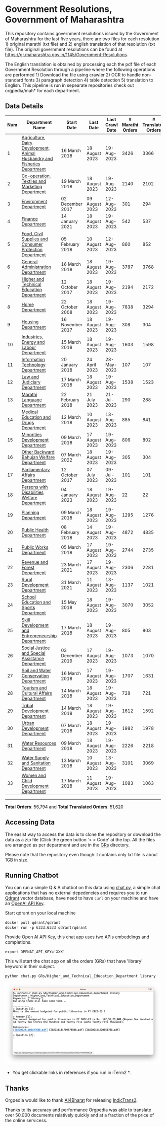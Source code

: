 # Government Resolutions, Government of Maharashtra

This repository contains government resolutions issued by the Government of Maharashtra for the last five years, there are two files for each resolution 1) original marathi (txt file) and 2) english translation of that resolution (txt file). The original government resolutions can be found at https://gr.maharashtra.gov.in/1145/Government-Resolutions.


The English translation is obtained by processing each the pdf file of each Government Resolution through a pipeline where the following operations are performed 1) Download the file using crawler 2) OCR to handle non-standard fonts 3) paragraph detection 4) table  detection 5) translation to English. This pipeline is run in sepearate repositories check out orgpedia/mah* for each department.


## Data Details

| Num | Department Name | Start Date | Last Date | Last Crawl Date | # Marathi Orders | # Translated Orders | Starting Order | Last Order |
| --- | --------------- | ---------- | --------- | --------------- | ---------------- | ------------------- | -------------- | ---------- |
| 1 | [Agriculture, Dairy Development, Animal Husbandry and Fisheries Department](GRs/Agriculture,_Dairy_Development,_Animal_Husbandry_and_Fisheries_Department) | 16 March 2018 | 18 August 2023 | 19-Aug-2023 | 3426 | 3366 | [201803161624182101.pdf](https://gr.maharashtra.gov.in/Site/Upload/Government%20Resolutions/English/201803161624182101.pdf) | [202308181441521401.pdf](https://gr.maharashtra.gov.in/Site/Upload/Government%20Resolutions/English/202308181441521401.pdf) |
| 2 | [Co-operation, Textiles and Marketing Department](GRs/Co-operation,_Textiles_and_Marketing_Department) | 19 March 2018 | 18 August 2023 | 19-Aug-2023 | 2140 | 2102 | [201803191257576702.pdf](https://gr.maharashtra.gov.in/Site/Upload/Government%20Resolutions/English/201803191257576702.pdf) | [202308181728344702.pdf](https://gr.maharashtra.gov.in/Site/Upload/Government%20Resolutions/English/202308181728344702.pdf) |
| 3 | [Environment Department](GRs/Environment_Department) | 02 December 2017 | 09 August 2023 | 12-Aug-2023 | 301 | 294 | [201712041147216904.pdf](https://gr.maharashtra.gov.in/Site/Upload/Government%20Resolutions/English/201712041147216904.pdf) | [202308091733165604.pdf](https://gr.maharashtra.gov.in/Site/Upload/Government%20Resolutions/English/202308091733165604.pdf) |
| 4 | [Finance Department](GRs/Finance_Department) | 14 January 2021 | 18 August 2023 | 19-Aug-2023 | 542 | 537 | [202101141237329905.pdf](https://gr.maharashtra.gov.in/Site/Upload/Government%20Resolutions/English/202101141237329905.pdf) | [202308181158182605.pdf](https://gr.maharashtra.gov.in/Site/Upload/Government%20Resolutions/English/202308181158182605.pdf) |
| 5 | [Food, Civil Supplies and Consumer Protection Department](GRs/Food,_Civil_Supplies_and_Consumer_Protection_Department) | 05 February 2018 | 10 August 2023 | 12-Aug-2023 | 860 | 852 | [201802121244545806.pdf](https://gr.maharashtra.gov.in/Site/Upload/Government%20Resolutions/English/201802121244545806.pdf) | [202308101808242706.pdf](https://gr.maharashtra.gov.in/Site/Upload/Government%20Resolutions/English/202308101808242706.pdf) |
| 6 | [General Administration Department](GRs/General_Administration_Department) | 16 March 2018 | 18 August 2023 | 19-Aug-2023 | 3787 | 3768 | [201803161224022707.pdf](https://gr.maharashtra.gov.in/Site/Upload/Government%20Resolutions/English/201803161224022707.pdf) | [202308181535038707.pdf](https://gr.maharashtra.gov.in/Site/Upload/Government%20Resolutions/English/202308181535038707.pdf) |
| 7 | [Higher and Technical Education Department](GRs/Higher_and_Technical_Education_Department) | 12 October 2017 | 18 August 2023 | 19-Aug-2023 | 2194 | 2172 | [201710121514029708.pdf](https://gr.maharashtra.gov.in/Site/Upload/Government%20Resolutions/English/201710121514029708.pdf) | [202308181207577608.pdf](https://gr.maharashtra.gov.in/Site/Upload/Government%20Resolutions/English/202308181207577608.pdf) |
| 8 | [Home Department](GRs/Home_Department) | 22 October 2008 | 18 August 2023 | 19-Aug-2023 | 7838 | 3294 | [20081022.pdf](https://gr.maharashtra.gov.in/Site/Upload/Government%20Resolutions/English/20081022.pdf) | [202308181720176229.pdf](https://gr.maharashtra.gov.in/Site/Upload/Government%20Resolutions/English/202308181720176229.pdf) |
| 9 | [Housing Department](GRs/Housing_Department) | 16 November 2017 | 18 August 2023 | 19-Aug-2023 | 308 | 304 | [201711161447076609.pdf](https://gr.maharashtra.gov.in/Site/Upload/Government%20Resolutions/English/201711161447076609.pdf) | [202308181802054109.pdf](https://gr.maharashtra.gov.in/Site/Upload/Government%20Resolutions/English/202308181802054109.pdf) |
| 10 | [Industries, Energy and Labour Department](GRs/Industries,_Energy_and_Labour_Department) | 15 March 2018 | 18 August 2023 | 19-Aug-2023 | 1603 | 1598 | [201803151204055010.pdf](https://gr.maharashtra.gov.in/Site/Upload/Government%20Resolutions/English/201803151204055010.pdf) | [202308181743343010.pdf](https://gr.maharashtra.gov.in/Site/Upload/Government%20Resolutions/English/202308181743343010.pdf) |
| 11 | [Information Technology Department](GRs/Information_Technology_Department) | 20 January 2018 | 24 April 2023 | 28-May-2023 | 107 | 107 | [201801201843024511.pdf](https://gr.maharashtra.gov.in/Site/Upload/Government%20Resolutions/English/201801201843024511.pdf) | [202304241816282211.pdf](https://gr.maharashtra.gov.in/Site/Upload/Government%20Resolutions/English/202304241816282211.pdf) |
| 12 | [Law and Judiciary Department](GRs/Law_and_Judiciary_Department) | 17 March 2018 | 18 August 2023 | 19-Aug-2023 | 1538 | 1523 | [201803171129290212.pdf](https://gr.maharashtra.gov.in/Site/Upload/Government%20Resolutions/English/201803171129290212.pdf) | [202308181724070012.pdf](https://gr.maharashtra.gov.in/Site/Upload/Government%20Resolutions/English/202308181724070012.pdf) |
| 13 | [Marathi Language Department](GRs/Marathi_Language_Department) | 22 February 2018 | 21 July 2023 | 21-Jul-2023 | 290 | 288 | [201802031549154233.pdf](https://gr.maharashtra.gov.in/Site/Upload/Government%20Resolutions/English/201802031549154233.pdf) | [202307211300189433.pdf](https://gr.maharashtra.gov.in/Site/Upload/Government%20Resolutions/English/202307211300189433.pdf) |
| 14 | [Medical Education and Drugs Department](GRs/Medical_Education_and_Drugs_Department) | 12 March 2018 | 10 August 2023 | 13-Aug-2023 | 885 | 841 | [201803121137094813.pdf](https://gr.maharashtra.gov.in/Site/Upload/Government%20Resolutions/English/201803121137094813.pdf) | [202308101745491413.pdf](https://gr.maharashtra.gov.in/Site/Upload/Government%20Resolutions/English/202308101745491413.pdf) |
| 15 | [Minorities Development Department](GRs/Minorities_Development_Department) | 09 March 2018 | 17 August 2023 | 19-Aug-2023 | 806 | 802 | [201803091218355314.pdf](https://gr.maharashtra.gov.in/Site/Upload/Government%20Resolutions/English/201803091218355314.pdf) | [202308171306488014.pdf](https://gr.maharashtra.gov.in/Site/Upload/Government%20Resolutions/English/202308171306488014.pdf) |
| 16 | [Other Backward Bahujan Welfare Department](GRs/Other_Backward_Bahujan_Welfare_Department) | 07 March 2022 | 18 August 2023 | 19-Aug-2023 | 305 | 304 | [202203081752439334.pdf](https://gr.maharashtra.gov.in/Site/Upload/Government%20Resolutions/English/202203081752439334.pdf) | [202308181715074134.pdf](https://gr.maharashtra.gov.in/Site/Upload/Government%20Resolutions/English/202308181715074134.pdf) |
| 17 | [Parliamentary Affairs Department](GRs/Parliamentary_Affairs_Department) | 12 October 2017 | 07 July 2023 | 09-Jul-2023 | 101 | 101 | [201710031642378615.pdf](https://gr.maharashtra.gov.in/Site/Upload/Government%20Resolutions/English/201710031642378615.pdf) | [202307071223304115.pdf](https://gr.maharashtra.gov.in/Site/Upload/Government%20Resolutions/English/202307071223304115.pdf) |
| 18 | [Persons with Disabilities Welfare Department](GRs/Persons_with_Disabilities_Welfare_Department) | 04 January 2023 | 18 August 2023 | 19-Aug-2023 | 22 | 22 | [202301041906309635.pdf](https://gr.maharashtra.gov.in/Site/Upload/Government%20Resolutions/English/202301041906309635.pdf) | [202308181210141235.pdf](https://gr.maharashtra.gov.in/Site/Upload/Government%20Resolutions/English/202308181210141235.pdf) |
| 19 | [Planning Department](GRs/Planning_Department) | 09 March 2018 | 18 August 2023 | 19-Aug-2023 | 1295 | 1276 | [201803091441032716.pdf](https://gr.maharashtra.gov.in/Site/Upload/Government%20Resolutions/English/201803091441032716.pdf) | [202308181806284216.pdf](https://gr.maharashtra.gov.in/Site/Upload/Government%20Resolutions/English/202308181806284216.pdf) |
| 20 | [Public Health Department](GRs/Public_Health_Department) | 08 February 2018 | 14 August 2023 | 19-Aug-2023 | 4872 | 4835 | [201801311722275417.pdf](https://gr.maharashtra.gov.in/Site/Upload/Government%20Resolutions/English/201801311722275417.pdf) | [202308141228369017.pdf](https://gr.maharashtra.gov.in/Site/Upload/Government%20Resolutions/English/202308141228369017.pdf) |
| 21 | [Public Works Department](GRs/Public_Works_Department) | 05 March 2018 | 17 August 2023 | 19-Aug-2023 | 2744 | 2735 | [201803051515468118.pdf](https://gr.maharashtra.gov.in/Site/Upload/Government%20Resolutions/English/201803051515468118.pdf) | [202308171701270918.pdf](https://gr.maharashtra.gov.in/Site/Upload/Government%20Resolutions/English/202308171701270918.pdf) |
| 22 | [Revenue and Forest Department](GRs/Revenue_and_Forest_Department) | 23 March 2021 | 17 August 2023 | 19-Aug-2023 | 2306 | 2281 | [202103231328393119.pdf](https://gr.maharashtra.gov.in/Site/Upload/Government%20Resolutions/English/202103231328393119.pdf) | [202308181153070519.pdf](https://gr.maharashtra.gov.in/Site/Upload/Government%20Resolutions/English/202308181153070519.pdf) |
| 23 | [Rural Development Department](GRs/Rural_Development_Department) | 31 March 2021 | 11 August 2023 | 13-Aug-2023 | 1137 | 1021 | [202103301021181120.pdf](https://gr.maharashtra.gov.in/Site/Upload/Government%20Resolutions/English/202103301021181120.pdf) | [202308111214039420.pdf](https://gr.maharashtra.gov.in/Site/Upload/Government%20Resolutions/English/202308111214039420.pdf) |
| 24 | [School Education and Sports Department](GRs/School_Education_and_Sports_Department) | 15 May 2018 | 18 August 2023 | 19-Aug-2023 | 3070 | 3052 | [201805161114241221.pdf](https://gr.maharashtra.gov.in/Site/Upload/Government%20Resolutions/English/201805161114241221.pdf) | [202308181821312521.pdf](https://gr.maharashtra.gov.in/Site/Upload/Government%20Resolutions/English/202308181821312521.pdf) |
| 25 | [Skill Development and Entrepreneurship Department](GRs/Skill_Development_and_Entrepreneurship_Department) | 17 March 2018 | 18 August 2023 | 19-Aug-2023 | 805 | 803 | [201803171322099003.pdf](https://gr.maharashtra.gov.in/Site/Upload/Government%20Resolutions/English/201803171322099003.pdf) | [202308181308172603.pdf](https://gr.maharashtra.gov.in/Site/Upload/Government%20Resolutions/English/202308181308172603.pdf) |
| 26 | [Social Justice and Special Assistance Department](GRs/Social_Justice_and_Special_Assistance_Department) | 03 December 2019 | 17 August 2023 | 19-Aug-2023 | 1073 | 1070 | [201912051107011622.pdf](https://gr.maharashtra.gov.in/Site/Upload/Government%20Resolutions/English/201912051107011622.pdf) | [202308171241103122.pdf](https://gr.maharashtra.gov.in/Site/Upload/Government%20Resolutions/English/202308171241103122.pdf) |
| 27 | [Soil and Water Conservation Department](GRs/Soil_and_Water_Conservation_Department) | 16 March 2018 | 17 August 2023 | 19-Aug-2023 | 1707 | 1631 | [201803161247582426.pdf](https://gr.maharashtra.gov.in/Site/Upload/Government%20Resolutions/English/201803161247582426.pdf) | [202308171445134326.pdf](https://gr.maharashtra.gov.in/Site/Upload/Government%20Resolutions/English/202308171445134326.pdf) |
| 28 | [Tourism and Cultural Affairs Department](GRs/Tourism_and_Cultural_Affairs_Department) | 14 March 2018 | 18 August 2023 | 19-Aug-2023 | 728 | 721 | [201803131542054523.pdf](https://gr.maharashtra.gov.in/Site/Upload/Government%20Resolutions/English/201803131542054523.pdf) | [202308181107215623.pdf](https://gr.maharashtra.gov.in/Site/Upload/Government%20Resolutions/English/202308181107215623.pdf) |
| 29 | [Tribal Development Department](GRs/Tribal_Development_Department) | 14 March 2018 | 18 August 2023 | 19-Aug-2023 | 1612 | 1592 | [201803091105184924.pdf](https://gr.maharashtra.gov.in/Site/Upload/Government%20Resolutions/English/201803091105184924.pdf) | [202308171708014024.pdf](https://gr.maharashtra.gov.in/Site/Upload/Government%20Resolutions/English/202308171708014024.pdf) |
| 30 | [Urban Development Department](GRs/Urban_Development_Department) | 07 March 2018 | 18 August 2023 | 19-Aug-2023 | 1982 | 1978 | [201803071203178325.pdf](https://gr.maharashtra.gov.in/Site/Upload/Government%20Resolutions/English/201803071203178325.pdf) | [202308181520460025.pdf](https://gr.maharashtra.gov.in/Site/Upload/Government%20Resolutions/English/202308181520460025.pdf) |
| 31 | [Water Resources Department](GRs/Water_Resources_Department) | 09 March 2018 | 18 August 2023 | 19-Aug-2023 | 2226 | 2218 | [201803091034435527.pdf](https://gr.maharashtra.gov.in/Site/Upload/Government%20Resolutions/English/201803091034435527.pdf) | [202308181737521727.pdf](https://gr.maharashtra.gov.in/Site/Upload/Government%20Resolutions/English/202308181737521727.pdf) |
| 32 | [Water Supply and Sanitation Department](GRs/Water_Supply_and_Sanitation_Department) | 13 March 2018 | 10 August 2023 | 13-Aug-2023 | 3101 | 3069 | [201803121414108428.pdf](https://gr.maharashtra.gov.in/Site/Upload/Government%20Resolutions/English/201803121414108428.pdf) | [202308101212041828.pdf](https://gr.maharashtra.gov.in/Site/Upload/Government%20Resolutions/English/202308101212041828.pdf) |
| 33 | [Women and Child Development Department](GRs/Women_and_Child_Development_Department) | 17 March 2018 | 11 August 2023 | 19-Aug-2023 | 1083 | 1063 | [201803171539444330.pdf](https://gr.maharashtra.gov.in/Site/Upload/Government%20Resolutions/English/201803171539444330.pdf) | [202308111710592630.pdf](https://gr.maharashtra.gov.in/Site/Upload/Government%20Resolutions/English/202308111710592630.pdf) |
----------------------------------------------------------------------------------------------------

**Total Orders**: 56,794 and **Total Translated Orders**: 51,620
## Accessing Data

The easist way to access the data is to clone the repository or download the data as a zip file (Click the green button '< > Code' at the top. All the files are arranged as per department and are in the [GRs](GRs) directory.

Please note that the repository even though it contains only txt file is about 1GB in size.

## Running Chatbot

You can run a simple Q & A chatbot on this data using [chat.py](chat.py), a simple chat applications that has no external depedencies and requires you to run [Qdrant](https://qdrant.tech/) vector database, have need to have `curl` on your machine and have an [OpenAI API Key](https://help.openai.com/en/articles/4936850-where-do-i-find-my-secret-api-key).

Start qdrant on your local machine
```shell
docker pull qdrant/qdrant
docker run -p 6333:6333 qdrant/qdrant
```

Provide Open AI API Key, this chat app uses two APIs embeddings and completions.
```shell
export OPENAI_API_KEY='XXX'
```

This will start the chat app on all the orders (GRs) that have 'library' keyword in their subject.

```shell
python chat.py GRs/Higher_and_Technical_Education_Department library
```

![screenshot of running chat.py](screenshot.png)

* You get clickable links in references if you run in iTerm2 *.

## Thanks

Orgpedia would like to thank [AI4Bharat](https://ai4bharat.iitm.ac.in/) for releasing [IndicTrans2](https://github.com/AI4Bharat/IndicTrans2).

Thanks to its accuracy and performance Orgpedia was able to translate over 50,000 documents relatively quickly and at a fraction of the price of the online servicess.











